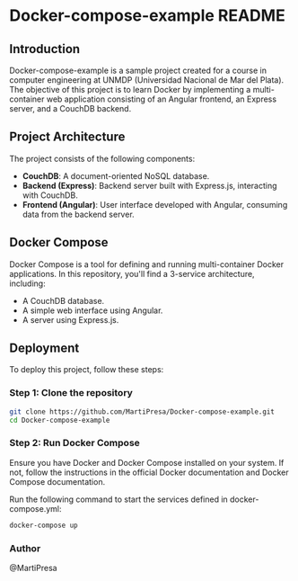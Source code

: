 #     Docker-compose-example README          #

## Introduction

Docker-compose-example is a sample project created for a course in computer engineering at UNMDP (Universidad Nacional de Mar del Plata). The objective of this project is to learn Docker by implementing a multi-container web application consisting of an Angular frontend, an Express server, and a CouchDB backend.

## Project Architecture

The project consists of the following components:

- **CouchDB**: A document-oriented NoSQL database.
- **Backend (Express)**: Backend server built with Express.js, interacting with CouchDB.
- **Frontend (Angular)**: User interface developed with Angular, consuming data from the backend server.

## Docker Compose

Docker Compose is a tool for defining and running multi-container Docker applications. In this repository, you'll find a 3-service architecture, including:

- A CouchDB database.
- A simple web interface using Angular.
- A server using Express.js.

## Deployment

To deploy this project, follow these steps:

### Step 1: Clone the repository
```Bash
git clone https://github.com/MartiPresa/Docker-compose-example.git
cd Docker-compose-example
``` 

### Step 2: Run Docker Compose

Ensure you have Docker and Docker Compose installed on your system. If not, follow the instructions in the official Docker documentation and Docker Compose documentation.

Run the following command to start the services defined in docker-compose.yml:
```Bash
docker-compose up
```
### Author   
@MartiPresa
